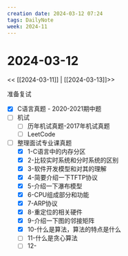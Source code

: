 ```yaml
---
creation date: 2024-03-12 07:24
tags: DailyNote
week: 2024-11
---
```


# 2024-03-12

<< [[2024-03-11]] | [[2024-03-13]]>>


准备复试
- [x] C语言真题 - 2020-2021期中题
- [ ] 机试
	- [ ] 历年机试真题-2017年机试真题
	- [ ] LeetCode
- [ ] 整理面试专业课真题
	- [x] 1-C语言中的内存分区
	- [x] 2-比较实时系统和分时系统的区别
	- [x] 3-软件开发模型和对其的理解
	- [x] 4-简要介绍一下TFTP协议
	- [x] 5-介绍一下瀑布模型
	- [x] 6-CPU组成部分和功能
	- [x] 7-ARP协议
	- [x] 8-重定位的相关硬件
	- [x] 9-介绍一下图的邻接矩阵
	- [x] 10-什么是算法，算法的特点是什么
	- [ ] 11-什么是贪心算法
	- [ ] 12-